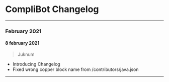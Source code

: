 # CompliBot Changelog
---------------------------------------
### February 2021

#### 8 february 2021
> Juknum  

- Introducing Changelog
- Fixed wrong copper block name from /contributors/java.json
---------------------------------------